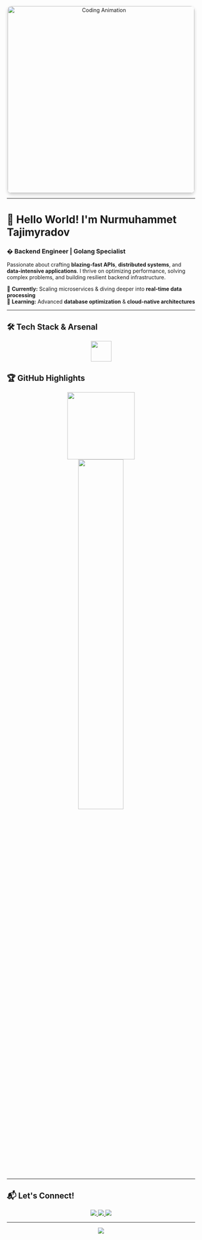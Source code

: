 <div align="center">
  <img src="https://media.giphy.com/media/SWoSkN6DxTszqIKEqv/giphy.gif" alt="Coding Animation" width="500" style="border-radius: 10px; box-shadow: 0 4px 8px rgba(0, 0, 0, 0.2);">
</div>

---

# 👋 Hello World! I'm **Nurmuhammet Tajimyradov**

### � Backend Engineer | **Golang** Specialist

Passionate about crafting **blazing-fast APIs**, **distributed systems**, and **data-intensive applications**. I thrive
on optimizing performance, solving complex problems, and building resilient backend infrastructure.

🔭 **Currently:** Scaling microservices & diving deeper into **real-time data processing**  
🌱 **Learning:** Advanced **database optimization** & **cloud-native architectures**

---

## 🛠️ **Tech Stack & Arsenal**


<div align="center">
  <img src="https://skillicons.dev/icons?i=go,postgresql,redis,docker,git,javascript,cpp,linux,nginx,graphql" height="55" />
</div>


## 🏆 **GitHub Highlights**

<div align="center">
  <a href="https://github.com/tajimyradov">
   <img height="180em" src="https://github-readme-stats.vercel.app/api/top-langs/?username=tajimyradov&layout=compact&theme=radical&hide_border=true" />
  </a>
</div>

<div align="center">
  <img src="https://github-readme-streak-stats.herokuapp.com/?user=tajimyradov&theme=radical&hide_border=true&fire=DD2727&ring=DD2727" width="49%" />

</div>

---

## 📬 **Let's Connect!**

<div align="center">
  <a href="mailto:tajimyradow12345@gmail.com">
    <img src="https://img.shields.io/badge/Gmail-D14836?style=for-the-badge&logo=gmail&logoColor=white" />
  </a>
  <a href="https://www.linkedin.com/in/tajimyradov/">
    <img src="https://img.shields.io/badge/LinkedIn-0A66C2?style=for-the-badge&logo=linkedin&logoColor=white" />
  </a>
  <a href="https://www.instagram.com/tajimyradov/">
    <img src="https://img.shields.io/badge/Instagram-E4405F?style=for-the-badge&logo=instagram&logoColor=white" />
  </a>
</div>

---

<div align="center">
  <img src="https://readme-typing-svg.herokuapp.com/?lines=Building+the+future,+one+commit+at+a+time;Performance+first,+scalability+always;Open+to+collaborate+on+exciting+projects!&center=true&width=600&height=50&fontsize=18&color=DD2727&vCenter=true">
</div>